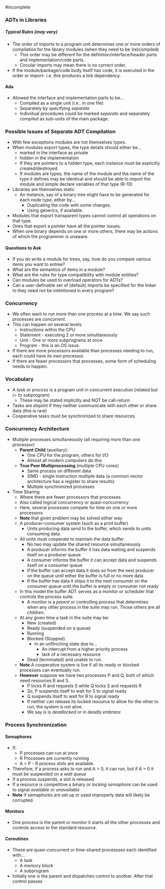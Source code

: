 #incomplete 
### ADTs in Libraries
##### Typical Rules (may vary)
- The order of imports to a program unit determines one or more orders of compilation for the library modules (when they need to be (re)compiled)
	- This order may be different for the definition/interface/header parts and implementation/code parts.
	- Circular imports may mean there is no correct order.
- If the module/package/code body itself has code, it is executed in the order or import- i.e. this produces a link dependency.
#### Ada
- Allowed the interface and implementation parts to be...
	- Compiled as a single unit (i.e.. in one file)
	- Separately by specifying *separate*
	- Individual procedures could be marked *separate* and separately compiled as sub-units of the main package.
### Possible Issues of Separate ADT Compilation
- With few exceptions modules are not themselves types.
- When modules export types, the type details should either be...
	- marked in the interface as private
	- hidden in the implementation
	- If they are pointers to a hidden type, each instance must be explicitly created/destroyed.
	- If modules are types, the name of the module and the name of the type it defines may be identical and should be able to import the module and simple declare variables of that type (R-10)
- Libraries are themselves static
	- An instance, say of a binary tree might have to be generated for each node type, either by...
		- Duplicating the code with some changes.
		- Using generics, if available.
- Modules that export transparent types cannot control all operations on that type.
- Ones that export a pointer have all the pointer issues.
- When one binary depends on one or more others, there may be actions of which the programmer is unaware.
#### Questions to Ask
- If you do write a module for trees, say, how do you compare various items you want to entree?
- What are the semantics of items in a module?
- What are the rules for type compatibility with module entities?
- Can modules be used to overload operators for ADTs?
- Can a user-definable set of (default) imports be specified for the linker to they need not be intentioned in every program?
### Concurrency
- We often want to run more than one process at a time. We say such processes are *concurrent*.
- This can happen on several levels.
	- Instructions within the CPU
	- Statement - executing 2 or more simultaneously
	- Unit - One or more subprograms at once
	- Program - this is an OS issue.
- If there are more processors available than processes needing to run, each could have its own processor.
- If there are fewer processors that processes, some form of scheduling needs to happen.
### Vocabulary
- A *task* or *process* is a program unit in concurrent execution (related but /= to subprogram)
	- These may be stated implicitly and NOT be call-return
- Tasks are disjoint if they neither communicate with each other or share data (this is rare)
- Cooperative tasks must be synchronized to share resources.
### Concurrency Architecture
- Multiple processes simultaneously (all requiring more than one processor)
	- **Parent Child** (auxiliary):
		- One CPU for the program, others for I/O
		- Almost all modern computers do this
	- **True Peer Multiprocessing** (multiple CPU cores)
		- Same process on different data
		- SIMD - single instruction multiple data (a common vector architecture has a register to share results)
		- Multiple synchronized processes
- Time Sharing
	- Where there are fewer processors that processes
	- Also called logical concurrency or quasi-concurrency
	- Here, several processes compete for time on one or more processors
	- **Note** that given problem may be solved either way
	- A producer-consumer system (such as a print buffer)
		- Units producing data send to the buffer, which sends to units consuming data.
	- All units must cooperate to maintain the data buffer
		- No two may update the shared resource simultaneously
		- A producer informs the buffer it has data waiting and suspends itself on a producer queue
		- A consumer informs the buffer it can accept data and suspends itself on a consumer queue
		- If the buffer can accept data it does so from the next producer on the queue until either the buffer is full or no more data
		- If the buffer has data it ships it to the next consumer on the consumer queue until the buffer is empty or consumer not ready
	- In this model the buffer ADT serves as a *monitor* or scheduler that controls the process suite.
		- A monitor is a *parent* or controlling process that determines when any other process in the suite may run. Those others are all *children*.
	- At any given time a task in the suite may be:
		- New (created)
		- Ready (suspended on a queue)
		- Running
		- Blocked (Stopped)
			- In an unflinching state due to...
				- An interrupt from a higher priority process
				- lack of a necessary resource
		- Dead (terminated) and unable to run.
	- **Note** A cooperative system is live if all its ready or blocked processes can eventually run.
	- **However** suppose we have two processes P and Q, both of which need resources R and S.
		- P locks R and requests S while Q locks S and requests R
		- So, P suspends itself to wait for S to signal ready
		- Q suspends itself to wait for R to signal ready
		- If neither can release its locked resource to allow for the other to run, the system is not alive.
		- We say is is *deadlocked* or in *deadly embrace*
### Process Synchronization
#### Semaphores
- If:
	- P processes can run at once
	- R Processes are currently running
	- A = P - R process *slots* are available.
- Therefore, if a process asks to run and A > 0, it can run, but if A = 0 it must be suspended on a *wait queue*
- If a process suspends, a slot is released
- If a resource is competitive a *binary* or *locking semaphore* can be used to signal *available* or *unavailable*
- **Note** if semaphores are set up or used improperly data will likely be corrupted.
#### Monitors
- One process is the parent or monitor it starts all the other processes and controls access to the standard resource.
#### Coroutines
- These are quasi-concurrent or time-shared processses each identified with...
	- A task
	- A memory block
	- A subprogram
- Initially one is the parent and dispatches control to another. After that control passes
